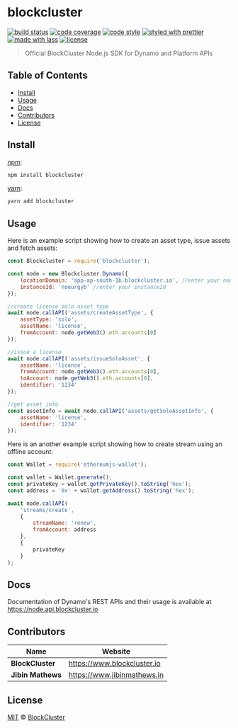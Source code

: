 # blockcluster

[![build status](https://img.shields.io/travis/BlockClusterApp/blockcluster-node.svg)](https://travis-ci.org/BlockClusterApp/blockcluster-node)
[![code coverage](https://img.shields.io/codecov/c/github/BlockClusterApp/blockcluster-node.svg)](https://codecov.io/gh/BlockClusterApp/blockcluster-node)
[![code style](https://img.shields.io/badge/code_style-XO-5ed9c7.svg)](https://github.com/sindresorhus/xo)
[![styled with prettier](https://img.shields.io/badge/styled_with-prettier-ff69b4.svg)](https://github.com/prettier/prettier)
[![made with lass](https://img.shields.io/badge/made_with-lass-95CC28.svg)](https://lass.js.org)
[![license](https://img.shields.io/github/license/BlockClusterApp/blockcluster-node.svg)](LICENSE)

> Official BlockCluster Node.js SDK for Dynamo and Platform APIs


## Table of Contents

* [Install](#install)
* [Usage](#usage)
* [Docs](#docs)
* [Contributors](#contributors)
* [License](#license)


## Install

[npm][]:

```sh
npm install blockcluster
```

[yarn][]:

```sh
yarn add blockcluster
```


## Usage

Here is an example script showing how to create an asset type, issue assets and fetch assets:

```js
const Blockcluster = require('blockcluster');

const node = new Blockcluster.Dynamo({
    locationDomain: 'app-ap-south-1b.blockcluster.io', //enter your node's location domain
    instanceId: 'noeurgyb' //enter your instanceId
});

//create license solo asset type
await node.callAPI('assets/createAssetType', {
    assetType: 'solo',
    assetName: 'license',
    fromAccount: node.getWeb3().eth.accounts[0]
});

//issue a license
await node.callAPI('assets/issueSoloAsset', {
    assetName: 'license',
    fromAccount: node.getWeb3().eth.accounts[0],
    toAccount: node.getWeb3().eth.accounts[0],
    identifier: '1234'
});

//get asset info
const assetInfo = await node.callAPI('assets/getSoloAssetInfo', {
    assetName: 'license',
    identifier: '1234'
});
```

Here is an another example script showing how to create stream using  an offline account:

```js
const Wallet = require('ethereumjs-wallet');

const wallet = Wallet.generate();
const privateKey = wallet.getPrivateKey().toString('hex');
const address = '0x' + wallet.getAddress().toString('hex');

await node.callAPI(
    'streams/create',
    {
        streamName: 'renew',
        fromAccount: address
    },
    {
        privateKey
    }
);
```


## Docs

Documentation of Dynamo's REST APIs and their usage is available at <https://node.api.blockcluster.io>


## Contributors

| Name              | Website                       |
| ----------------- | ----------------------------- |
| **BlockCluster**  | <https://www.blockcluster.io> |
| **Jibin Mathews** | <https://www.jibinmathews.in> |


## License

[MIT](LICENSE) © [BlockCluster](https://www.blockcluster.io)


## 

[npm]: https://www.npmjs.com/

[yarn]: https://yarnpkg.com/
